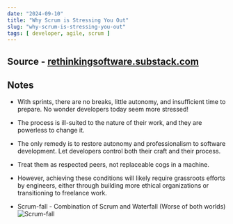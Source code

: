 ```yaml
---
date: "2024-09-10"
title: "Why Scrum is Stressing You Out"
slug: "why-scrum-is-stressing-you-out"
tags: [ developer, agile, scrum ]
---
```




## Source - [rethinkingsoftware.substack.com][1]

## Notes
* With sprints, there are no breaks, little autonomy, and insufficient time to prepare. No wonder developers today seem more stressed!
* The process is ill-suited to the nature of their work, and they are powerless to change it.
* The only remedy is to restore autonomy and professionalism to software development. Let developers control both their craft and their process.
* Treat them as respected peers, not replaceable cogs in a machine.
* However, achieving these conditions will likely require grassroots efforts by engineers, either through building more ethical organizations or transitioning to freelance work.
* Scrum-fall - Combination of Scrum and Waterfall (Worse of both worlds)
  ![Scrum-fall][2]



   [1]: https://rethinkingsoftware.substack.com/p/why-scrum-is-stressing-you-out
   [2]: https://substackcdn.com/image/fetch/w_1456,c_limit,f_webp,q_auto:good,fl_progressive:steep/https%3A%2F%2Fsubstack-post-media.s3.amazonaws.com%2Fpublic%2Fimages%2F58c5a0eb-48e4-43b5-9f92-ca1350826a7f_1068x826.png

